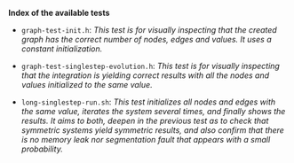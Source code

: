 <b>Index of the available tests</b>

* `graph-test-init.h`: <i> This test is for visually inspecting that the created graph has the correct number of nodes, edges and values. It uses a constant initialization.</i>

* `graph-test-singlestep-evolution.h`: <i>This test is for visually inspecting that the integration is yielding correct results with all the nodes and values initialized to the same value.</i>

* `long-singlestep-run.sh`: <i>This test initializes all nodes and edges with the same value, iterates the system several times, and finally shows the results. It aims to both, deepen in the previous test as to check that symmetric systems yield symmetric results, and also confirm that there is no memory leak nor segmentation fault that appears with a small probability.</i>

